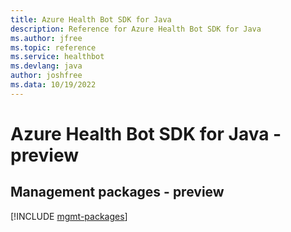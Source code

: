 ```yaml
---
title: Azure Health Bot SDK for Java
description: Reference for Azure Health Bot SDK for Java
ms.author: jfree
ms.topic: reference
ms.service: healthbot
ms.devlang: java
author: joshfree
ms.data: 10/19/2022
---
```

# Azure Health Bot SDK for Java - preview

## Management packages - preview
[!INCLUDE [mgmt-packages](health-bot-mgmt-index.md)]